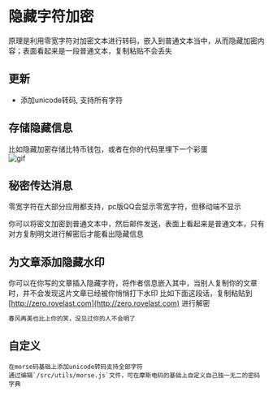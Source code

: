 # 隐藏字符加密

原理是利用零宽字符对加密文本进行转码，嵌入到普通文本当中，从而隐藏加密内容；表面看起来是一段普通文本，复制粘贴不会丢失  

## **更新**
- 添加unicode转码, 支持所有字符

## 存储隐藏信息  

比如隐藏加密存储比特币钱包，或者在你的代码里埋下一个彩蛋  
![gif](https://raw.githubusercontent.com/rover95/morse-encrypt/master/src/assets/morse-b.gif)

## 秘密传达消息

零宽字符在大部分应用都支持，pc版QQ会显示零宽字符，但移动端不显示

你可以将密文加密到普通文本中，然后邮件发送，表面上看起来是普通文本，只有对方复制明文进行解密后才能看出隐藏信息

## 为文章添加隐藏水印

你可以在你写的文章插入隐藏字符，将作者信息嵌入其中，当别人复制你的文章时，并不会发现这片文章已经被你悄悄打下水印
比如下面这段话，复制粘贴到 [http://zero.rovelast.com](http://zero.rovelast.com) 进行解密

```txt
春风再美也比上你的笑，‌‍‌​‍‍‍​‌‌‌‍​‌​‌‍‌‌​‌‍​‌‌‌​‍没见过你的人不会明了
```

## 自定义
~~~密码字典使用了摩斯电码，所以只支持小写；目前支持字符集包括小写字母、数字、中文~~~
在morse码基础上添加unicode转码支持全部字符    
通过编辑`/src/utils/morse.js`文件，可在摩斯电码的基础上自定义自己独一无二的密码字典
